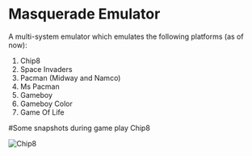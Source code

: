 # Masquerade Emulator

A multi-system emulator which emulates the following platforms (as of now):
1) Chip8
2) Space Invaders
3) Pacman (Midway and Namco)
4) Ms Pacman
5) Gameboy
6) Gameboy Color
7) Game Of Life

#Some snapshots during game play
Chip8

![Chip8](https://github.com/Kotambail-Hegde/Masquerade-Emulator/assets/29670073/5587feb1-1e6d-4c72-a759-0f037bad421d)
